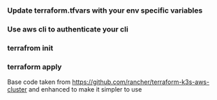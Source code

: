 ### Update terraform.tfvars with your env specific variables
### Use aws cli to authenticate your cli
### terrafrom init
### terraform apply

Base code taken from https://github.com/rancher/terraform-k3s-aws-cluster and enhanced to make it simpler to use
